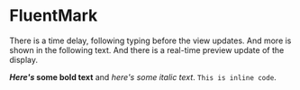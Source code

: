 # FluentMark

There is a time delay, following typing before the view updates. And more is shown 
in the following text. And there is a real-time preview update of the display. 

***Here's* some bold text** and *here's some italic text*. `This is inline code`.